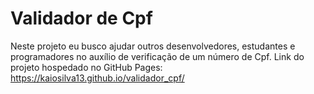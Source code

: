 # Validador de Cpf
Neste projeto eu busco ajudar outros desenvolvedores, estudantes e programadores no auxílio de verificação de um número de Cpf.
Link do projeto hospedado no GitHub Pages: https://kaiosilva13.github.io/validador_cpf/
